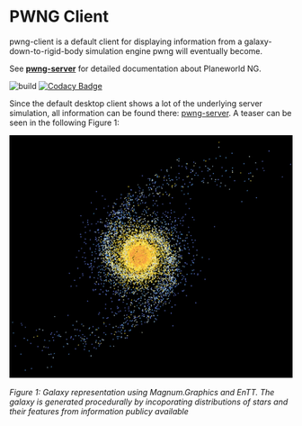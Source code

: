 # PWNG Client

pwng-client is a default client for displaying information from a galaxy-down-to-rigid-body simulation engine pwng will eventually become.

See **[pwng-server](https://github.com/planeworld/pwng-server)** for detailed documentation about Planeworld NG.

![build](https://github.com/planeworld/pwng-client/actions/workflows/ci.yml/badge.svg)
[![Codacy Badge](https://app.codacy.com/project/badge/Grade/8d8325f947844b9f86d0947d28b6692f)](https://www.codacy.com/gh/planeworld/pwng-client/dashboard?utm_source=github.com&amp;utm_medium=referral&amp;utm_content=planeworld/pwng-client&amp;utm_campaign=Badge_Grade)

Since the default desktop client shows a lot of the underlying server simulation, all information can be found there: [pwng-server](https://github.com/planeworld/pwng-server). A teaser can be seen in the following Figure 1:

![Very early galaxy representation](screenshots/galaxy_2021-04-09.png?raw=true)

*Figure 1: Galaxy representation using Magnum.Graphics and EnTT. The galaxy is generated procedurally by incoporating distributions of stars and their features from information publicy available*
